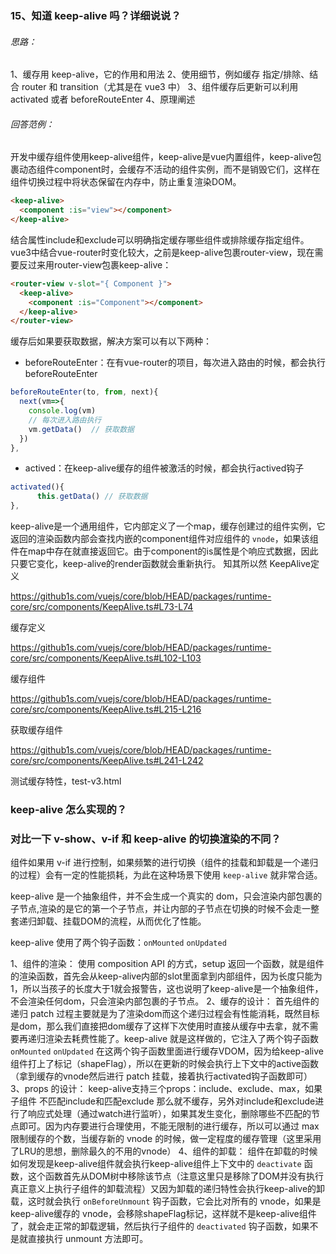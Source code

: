 ### 15、知道 keep-alive 吗？详细说说？

###### 思路：
1、缓存用 keep-alive，它的作用和用法
2、使用细节，例如缓存 指定/排除、结合 router 和 transition（尤其是在 vue3 中）
3、组件缓存后更新可以利用 activated 或者 beforeRouteEnter
4、原理阐述


###### 回答范例：
开发中缓存组件使用keep-alive组件，keep-alive是vue内置组件，keep-alive包裹动态组件component时，会缓存不活动的组件实例，而不是销毁它们，这样在组件切换过程中将状态保留在内存中，防止重复渲染DOM。
```html
<keep-alive>
  <component :is="view"></component>
</keep-alive>
```
结合属性include和exclude可以明确指定缓存哪些组件或排除缓存指定组件。vue3中结合vue-router时变化较大，之前是keep-alive包裹router-view，现在需要反过来用router-view包裹keep-alive：
```html
<router-view v-slot="{ Component }">
  <keep-alive>
    <component :is="Component"></component>
  </keep-alive>
</router-view>
```
缓存后如果要获取数据，解决方案可以有以下两种：

- beforeRouteEnter：在有vue-router的项目，每次进入路由的时候，都会执行beforeRouteEnter
```js
beforeRouteEnter(to, from, next){
  next(vm=>{
    console.log(vm)
    // 每次进入路由执行
    vm.getData()  // 获取数据
  })
},
```
- actived：在keep-alive缓存的组件被激活的时候，都会执行actived钩子
```js
activated(){
	  this.getData() // 获取数据
},
```
keep-alive是一个通用组件，它内部定义了一个map，缓存创建过的组件实例，它返回的渲染函数内部会查找内嵌的component组件对应组件的 `vnode`，如果该组件在map中存在就直接返回它。由于component的is属性是个响应式数据，因此只要它变化，keep-alive的render函数就会重新执行。
知其所以然
KeepAlive定义

https://github1s.com/vuejs/core/blob/HEAD/packages/runtime-core/src/components/KeepAlive.ts#L73-L74

缓存定义

https://github1s.com/vuejs/core/blob/HEAD/packages/runtime-core/src/components/KeepAlive.ts#L102-L103

缓存组件

https://github1s.com/vuejs/core/blob/HEAD/packages/runtime-core/src/components/KeepAlive.ts#L215-L216

获取缓存组件

https://github1s.com/vuejs/core/blob/HEAD/packages/runtime-core/src/components/KeepAlive.ts#L241-L242

测试缓存特性，test-v3.html


### keep-alive 怎么实现的？


### 对比一下 v-show、v-if 和 keep-alive 的切换渲染的不同？
组件如果用 v-if 进行控制，如果频繁的进行切换（组件的挂载和卸载是一个递归的过程）会有一定的性能损耗，为此在这种场景下使用 `keep-alive` 就非常合适。

keep-alive 是一个抽象组件，并不会生成一个真实的 dom，只会渲染内部包裹的子节点,渲染的是它的第一个子节点，并让内部的子节点在切换的时候不会走一整套递归卸载、挂载DOM的流程，从而优化了性能。

keep-alive 使用了两个钩子函数：`onMounted` `onUpdated`



1、组件的渲染：
  使用 composition API 的方式，setup 返回一个函数，就是组件的渲染函数，首先会从keep-alive内部的slot里面拿到内部组件，因为长度只能为1，所以当孩子的长度大于1就会报警告，这也说明了keep-alive是一个抽象组件，不会渲染任何dom，只会渲染内部包裹的子节点。
2、缓存的设计：
  首先组件的递归 patch 过程主要就是为了渲染dom而这个递归过程会有性能消耗，既然目标是dom，那么我们直接把dom缓存了这样下次使用时直接从缓存中去拿，就不需要再递归渲染去耗费性能了。keep-alive 就是这样做的，它注入了两个钩子函数 `onMounted` `onUpdated` 在这两个钩子函数里面进行缓存VDOM，因为给keep-alive组件打上了标记（shapeFlag），所以在更新的时候会执行上下文中的active函数（拿到缓存的vnode然后进行 patch 挂载，接着执行activated钩子函数即可）
3、props 的设计：
  keep-alive支持三个props：include、exclude、max，如果子组件 不匹配include和匹配exclude 那么就不缓存，另外对include和exclude进行了响应式处理（通过watch进行监听），如果其发生变化，删除哪些不匹配的节点即可。因为内存要进行合理使用，不能无限制的进行缓存，所以可以通过 max 限制缓存的个数，当缓存新的 vnode 的时候，做一定程度的缓存管理（这里采用了LRU的思想，删除最久的不用的vnode）
4、组件的卸载：
  组件在卸载的时候如何发现是keep-alive组件就会执行keep-alive组件上下文中的 `deactivate` 函数，这个函数首先从DOM树中移除该节点（注意这里只是移除了DOM并没有执行真正意义上执行子组件的卸载流程）又因为卸载的递归特性会执行keep-alive的卸载，这时就会执行 `onBeforeUnmount` 钩子函数，它会比对所有的 vnode，如果是keep-alive缓存的 vnode，会移除shapeFlag标记，这样就不是keep-alive组件了，就会走正常的卸载逻辑，然后执行子组件的 `deactivated` 钩子函数，如果不是就直接执行 unmount 方法即可。
